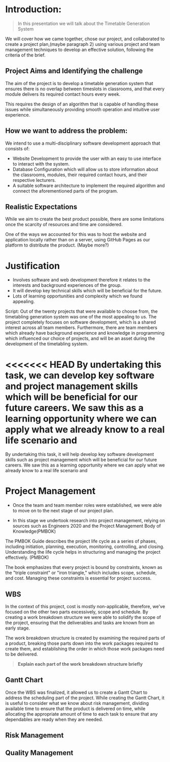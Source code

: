 
# Introduction: 

>In this presentation we will talk about the Timetable Generation System
>
 We will cover how we came together, chose our project, and collaborated to create a project plan,(maybe paragraph 2) using various project and team management techniques to develop an effective solution, following the criteria of the brief.

## Project Aims and Identifying the challenge
The aim of the project is to develop a timetable generation system that ensures there is no overlap between timeslots in classrooms, and that every module delivers its required contact hours every week. 

This requires the design of an algorithm that is capable of handling these issues while simultaneously providing smooth operation and intuitive user experience.

## How we want to address the problem:

We intend to use a multi-disciplinary software development approach that consists of:

- Website Development to provide the user with an easy to use interface to interact with the system. 
- Database Configuration which will allow us to store information about the classrooms, modules, their required contact hours, and their respective lecturers. 
- A suitable software architecture to implement the required algorithm and connect the aforementioned parts of the program. 


## Realistic Expectations

While we aim to create the best product possible, there are some limitations once the scarcity of resources and time are considered. 

One of the ways we accounted for this was to host the website and application locally rather than on a server, using GitHub Pages as our platform to distribute the product.
(Maybe more?)


# Justification

- Involves software and web development therefore it relates to the interests and background experiences of the group.
- It will develop key technical skills which will be beneficial for the future.
- Lots of learning opportunities and complexity which we found appealing.


Script:
Out of the twenty projects that were available to choose from, the timetabling generation system was one of the most appealing to us. The project completely focuses on software development, which is a shared interest across all team members. Furthermore, there are team members which already have background experience and knowledge in programming which influenced our choice of projects, and will be an asset during the development of the timetabling system. 

<<<<<<< HEAD
By undertaking this task, we can develop key software and project management skills which will be beneficial for our future careers. We saw this as a learning opportunity where we can apply what we already know to a real life scenario and 
=======
By undertaking this task, it will help develop key software development skills such as project management which will be beneficial for our future careers. We saw this as a learning opportunity where we can apply what we already know to a real life scenario and 

# Project Management

- Once the team and team member roles were established, we were able to move on to the next stage of our project plan.

- In this stage we undertook research into project management, relying on sources such as Engineers 2020 and the Project Management Body of Knowledge(PMBOK)

The PMBOK Guide describes the project life cycle as a series of phases, including initiation, planning, execution, monitoring, controlling, and closing. Understanding the life cycle helps in structuring and managing the project effectively. (PMBOK)

The book emphasizes that every project is bound by constraints, known as the "triple constraint" or "iron triangle," which includes scope, schedule, and cost. Managing these constraints is essential for project success.

## WBS

In the context of this project, cost is mostly non-applicable, therefore, we've focused on the other two parts excessively, scope and schedule. By creating a work breakdown structure we were able to solidify the scope of the project, ensuring that the deliverables and tasks are known from an early stage. 

The work breakdown structure is created by examining the required parts of a product, breaking those parts down into the work packages required to create them, and establishing the order in which those work packages need to be delivered. 

> **Explain each part of the work breakdown structure briefly**

## Gantt Chart 

Once the WBS was finalized, it allowed us to create a Gantt Chart to address the scheduling part of the project. 
While creating the Gantt Chart, it is useful to consider what we know about risk management, dividing available time to ensure that the product is delivered on time, while allocating the appropriate amount of time to each task to ensure that any dependables are ready when they are needed. 


## Risk Management


## Quality Management




